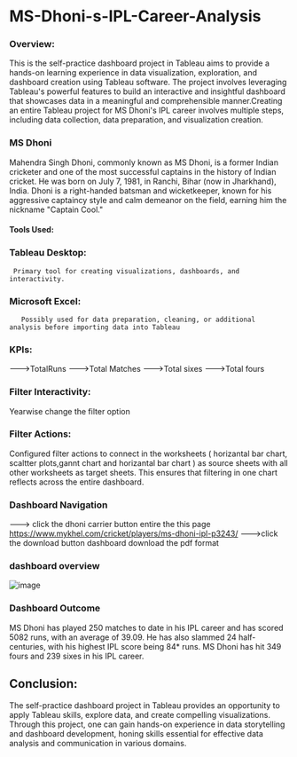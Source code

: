# MS-Dhoni-s-IPL-Career-Analysis

### Overview:
This is the  self-practice dashboard project in Tableau aims to provide a hands-on learning experience in data visualization, exploration, and dashboard creation using Tableau software. The project involves leveraging Tableau's powerful features to build an interactive and insightful dashboard that showcases data in a meaningful and comprehensible manner.Creating an entire Tableau project for MS Dhoni's IPL career involves multiple steps, including data collection, data preparation, and visualization creation.

###  MS Dhoni
Mahendra Singh Dhoni, commonly known as MS Dhoni, is a former Indian cricketer and one of the most successful captains in the history of Indian cricket. He was born on July 7, 1981, in Ranchi, Bihar (now in Jharkhand), India. Dhoni is a right-handed batsman and wicketkeeper, known for his aggressive captaincy style and calm demeanor on the field, earning him the nickname "Captain Cool."



   #### Tools Used:
   ### Tableau Desktop:
     Primary tool for creating visualizations, dashboards, and interactivity.

   ### Microsoft Excel:
       Possibly used for data preparation, cleaning, or additional analysis before importing data into Tableau
###  KPIs:
  --->TotalRuns
  --->Total Matches
  --->Total sixes
  --->Total fours

  ### Filter Interactivity:
  Yearwise change the filter option 

   ### Filter Actions:
   Configured filter actions to connect in the worksheets ( horizantal bar chart, scaltter plots,gannt chart and horizantal bar chart ) as source sheets with all other worksheets as target sheets. This ensures that filtering in one chart reflects across the entire dashboard.

   ### Dashboard Navigation

   ---> click the dhoni carrier button entire the this page https://www.mykhel.com/cricket/players/ms-dhoni-ipl-p3243/
   --->click the download button dashboard download the pdf format



   ### dashboard overview
   ![image](https://github.com/Suthish-A/MS-Dhoni-s-IPL-Career-Analysis/assets/133667688/aa50a7bf-dca0-43a4-8617-83b8d5657004)

   ### Dashboard Outcome
   MS Dhoni has played 250 matches to date in his IPL career and has scored 5082 runs, with an average of 39.09. He has also slammed 24 half-centuries, with his highest IPL score being 84* runs. MS Dhoni has hit 349 fours and 239 sixes in his IPL career.
   ## Conclusion:
   The self-practice dashboard project in Tableau provides an opportunity to apply Tableau skills, explore data, and create compelling visualizations. Through this project, one can gain hands-on experience in data storytelling and dashboard development, honing skills essential for effective data analysis and communication in various domains.


   
